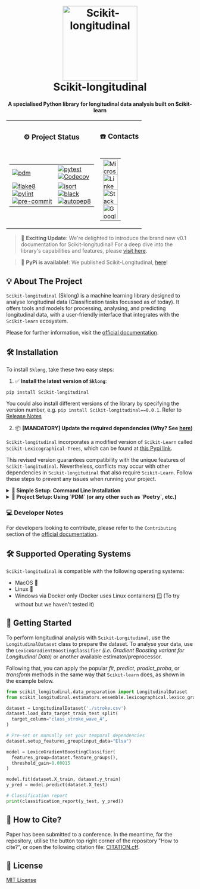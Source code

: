 <!--suppress HtmlDeprecatedAttribute -->
<div align="center">
   <p align="center">
   <h1 align="center">
      <br>
      <a href="https://i.imgur.com/jCtPpTF.png"><img src="https://i.imgur.com/jCtPpTF.png" alt="Scikit-longitudinal" width="200"></a>
      <br>
      Scikit-longitudinal
      <br>
   </h1>
   <h4 align="center">A specialised Python library for longitudinal data analysis built on Scikit-learn</h4>
   <table align="center">
      <tr>
         <td align="center">
            <h3>⚙️ Project Status</h3>
         </td>
         <td align="center">
            <h3>☎️ Contacts</h3>
         </td>
      </tr>
      <tr>
         <td valign="top">
            <!-- Python-related badges table -->
            <table>
               <tr>
                  <table>
                     <tr>
                        <td>
                           <a href="https://pdm.fming.dev">
                           <img alt="pdm" src="https://img.shields.io/badge/pdm-managed-blue?style=for-the-badge&logo=python">
                           </a>
                        </td>
                        <td>
                           <a href="https://pytest.org/">
                           <img alt="pytest" src="https://img.shields.io/badge/pytest-passing-green?style=for-the-badge&logo=pytest">
                           </a><br />
                           <a href="https://codecov.io/gh/Scikit-Longitudinal/Scikit-Longitudinal">
                           <img alt="Codecov" src="https://img.shields.io/badge/coverage-88%25-brightgreen.svg?style=for-the-badge&logo=appveyor">
                           </a>
                        </td>
                     </tr>
                     <tr>
                        <td>
                           <a href="https://flake8.pycqa.org/en/latest/">
                           <img alt="flake8" src="https://img.shields.io/badge/flake8-checked-blue?style=for-the-badge&logo=python">
                           </a><br />
                           <a href="https://www.pylint.org/">
                           <img alt="pylint" src="https://img.shields.io/badge/pylint-checked-blue?style=for-the-badge&logo=python">
                           </a><br />
                           <a href="https://pre-commit.com/">
                           <img alt="pre-commit" src="https://img.shields.io/badge/pre--commit-checked-blue?style=for-the-badge&logo=python">
                           </a>
                        </td>
                        <td>
                           <a href="https://github.com/PyCQA/isort">
                           <img alt="isort" src="https://img.shields.io/badge/isort-compliant-green?style=for-the-badge&logo=python">
                           </a><br />
                           <a href="https://github.com/psf/black">
                           <img alt="black" src="https://img.shields.io/badge/black-formatted-black?style=for-the-badge&logo=python">
                           </a><br />
                           <a href="https://github.com/hhatto/autopep8">
                           <img alt="autopep8" src="https://img.shields.io/badge/autopep8-compliant-green?style=for-the-badge&logo=python">
                           </a>
                        </td>
                     </tr>
                  </table>
                  <td valign="center">
                     <table>
                        <tr>
                           <td>
                                <a href="mailto:s.g.provost@kent.ac.uk">
                                    <img alt="Microsoft Outlook" src="https://upload.wikimedia.org/wikipedia/commons/d/df/Microsoft_Office_Outlook_%282018%E2%80%93present%29.svg" width="40" height="40">
                                </a><br />
                                <a href="https://linkedin.com/in/simonprovostdev/">
                                    <img alt="LinkedIn" src="https://upload.wikimedia.org/wikipedia/commons/c/ca/LinkedIn_logo_initials.png" width="40" height="40">
                                </a><br />
                                <a href="https://stackoverflow.com/users/9814037/simon-provost">
                                    <img alt="Stack Overflow" src="https://upload.wikimedia.org/wikipedia/commons/e/ef/Stack_Overflow_icon.svg" width="40" height="40">
                                </a><br />
                                <a href="https://scholar.google.com/citations?user=Lv_LddYAAAAJ">
                                    <img alt="Google Scholar" src="https://upload.wikimedia.org/wikipedia/commons/c/c7/Google_Scholar_logo.svg" width="40" height="40">
                                </a>
                            </td>
                        </tr>
                     </table>
                  </td>
               </tr>
            </table>
         </td>
      </tr>
   </table>
</div>

> 🌟 **Exciting Update**: We're delighted to introduce the brand new v0.1 documentation for Scikit-longitudinal! For a
> deep dive into the library's capabilities and features,
> please [visit here](https://simonprovost.github.io/scikit-longitudinal/).

> 🎉 **PyPi is available!**: We published Scikit-Longitudinal, [here](https://pypi.org/project/Scikit-longitudinal/)!

## <a id="about-the-project"></a>💡 About The Project

`Scikit-longitudinal` (Sklong) is a machine learning library designed to analyse
longitudinal data (Classification tasks focussed as of today). It offers tools and models for processing, analysing,
and predicting longitudinal data, with a user-friendly interface that
integrates with the `Scikit-learn` ecosystem.

Please for further information, visit the [official documentation](https://simonprovost.github.io/scikit-longitudinal/).

## <a id="installation"></a>🛠️ Installation

To install `Sklong`, take these two easy steps:

1. ✅ **Install the latest version of `Sklong`**:

```shell
pip install Scikit-longitudinal
```
You could also install different versions of the library by specifying the version number, 
e.g. `pip install Scikit-longitudinal==0.0.1`. 
Refer to [Release Notes](https://github.com/simonprovost/scikit-longitudinal/releases)

2. 📦 **[MANDATORY] Update the required dependencies (Why? See [here](https://github.com/pdm-project/pdm/issues/1316#issuecomment-2106457708))**

`Scikit-longitudinal` incorporates a modified version of `Scikit-Learn` called `Scikit-Lexicographical-Trees`, 
which can be found at [this Pypi link](https://pypi.org/project/scikit-lexicographical-trees/).

This revised version guarantees compatibility with the unique features of `Scikit-longitudinal`. 
Nevertheless, conflicts may occur with other dependencies in `Scikit-longitudinal` that also require `Scikit-Learn`. 
Follow these steps to prevent any issues when running your project.

<details>
<summary><strong>🫵 Simple Setup: Command Line Installation</strong></summary>

Say you want to try `Sklong` in a very simple environment. Such as without a proper `project.toml` file (`Poetry`, `PDM`, etc).
Run the following command:

```shell
pip uninstall scikit-learn scikit-lexicographical-trees && pip install scikit-lexicographical-trees
```

*Note: Although the main installation command install both, yet it’s advisable to verify the correct versions used is 
`Scikit-Lexicographical-trees` to prevent conflicts.*
</details>

<details>
<summary><strong>🫵 Project Setup: Using `PDM` (or any other such as `Poetry`, etc.)</strong></summary>

Imagine you have a project being managed by `PDM`, or any other package manager. The example below demonstrates `PDM`. 
Nevertheless, the process is similar for `Poetry` and others. Consult their documentation for instructions on excluding a 
package.

Therefore, to prevent dependency conflicts, you can exclude `Scikit-Learn` by adding the provided configuration 
to your `pyproject.toml` file.

```toml
[tool.pdm.resolution]
excludes = ["scikit-learn"]
```

*This exclusion ensures Scikit-Lexicographical-Trees (used as `Scikit-learn`) is used seamlessly within your project.*
</details>

### 💻 Developer Notes

For developers looking to contribute, please refer to the `Contributing` section of the [official documentation](https://simonprovost.github.io/scikit-longitudinal/).

## <a id="Supported-Operating-Systems"></a>🛠️ Supported Operating Systems

`Scikit-longitudinal` is compatible with the following operating systems:

- MacOS  
- Linux 🐧
- Windows via Docker only (Docker uses Linux containers) 🪟 (To try without but we haven't tested it)

## <a id="how-to-use"></a></a>🚀 Getting Started

To perform longitudinal analysis with `Scikit-Longitudinal`, use the
`LongitudinalDataset` class to prepare the dataset. To analyse your
data, use the `LexicoGradientBoostingClassifier` _(i.e. Gradient Boosting variant for Longitudinal Data)_ or another
available
estimator/preprocessor.

Following that, you can apply the popular _fit_, _predict_, _prodict_proba_, or _transform_
methods in the same way that `Scikit-learn` does, as shown in the example below.

``` py
from scikit_longitudinal.data_preparation import LongitudinalDataset
from scikit_longitudinal.estimators.ensemble.lexicographical.lexico_gradient_boosting import LexicoGradientBoostingClassifier

dataset = LongitudinalDataset('./stroke.csv')
dataset.load_data_target_train_test_split(
  target_column="class_stroke_wave_4",
)

# Pre-set or manually set your temporal dependencies 
dataset.setup_features_group(input_data="Elsa")

model = LexicoGradientBoostingClassifier(
  features_group=dataset.feature_groups(),
  threshold_gain=0.00015
)

model.fit(dataset.X_train, dataset.y_train)
y_pred = model.predict(dataset.X_test)

# Classification report
print(classification_report(y_test, y_pred))
```

## <a id="citation"></a>📝 How to Cite?

Paper has been submitted to a conference. In the meantime, for the repository, utilise the button top right corner of the
repository "How to cite?", or open the following citation file: [CITATION.cff](./CITATION.cff).

## <a id="license"></a>🔐 License

[MIT License](./LICENSE)